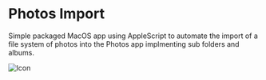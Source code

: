 # Photos Import

Simple packaged MacOS app using AppleScript to automate the import of a file system of photos into the Photos app implmenting sub folders and albums.

![Icon](./Resources/icon.icns)
